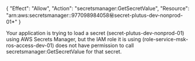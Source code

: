 {
  "Effect": "Allow",
  "Action": "secretsmanager:GetSecretValue",
  "Resource": "arn:aws:secretsmanager:<region>:977098984058:secret:secret-plutus-dev-nonprod-01*"
}



Your application is trying to load a secret (secret-plutus-dev-nonprod-01) using AWS Secrets Manager, but the IAM role it is using (role-service-msk-ros-access-dev-01) does not have permission to call secretsmanager:GetSecretValue for that secret.
